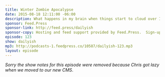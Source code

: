 ```yaml
---
title: Winter Zombie Apocalypse
date: 2015-08-18 12:11:00 -06:00
description: What happens in my brain when things start to cloud over I wonder aloud on the podcast today.
sponsor: Feed.Press
sponsor-link: http://feed.press/dailyish
sponsor-copy: Hosting and feed support provided by Feed.Press.  Sign-up today and try FeedPress on a 14 day trial (no contracts or commitments). Use promo code "dailyish" during checkout to get 10% off your first year.
episode: 123
show: dailyish
mp3: http://podcasts-1.feedpress.co/10587/dailyish-123.mp3
layout: episode
---
```


<em>Sorry the show notes for this episode were removed because Chris got lazy when we moved to our new CMS</em>.
